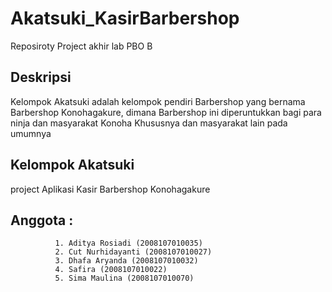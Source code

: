 # Akatsuki_KasirBarbershop
Reposiroty Project akhir lab PBO B

## Deskripsi
Kelompok Akatsuki adalah kelompok pendiri Barbershop yang bernama Barbershop Konohagakure, dimana Barbershop ini diperuntukkan bagi para ninja dan masyarakat Konoha Khususnya dan masyarakat lain pada umumnya

## Kelompok Akatsuki
project Aplikasi Kasir Barbershop Konohagakure

## Anggota : 
              1. Aditya Rosiadi (2008107010035)
              2. Cut Nurhidayanti (2008107010027)
              3. Dhafa Aryanda (2008107010032)
              4. Safira (2008107010022)
              5. Sima Maulina (2008107010070)
